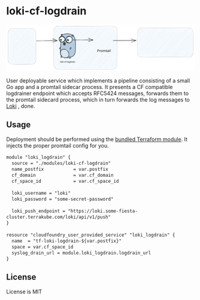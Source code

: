 # loki-cf-logdrain

![loki-cf-logdrain.excalidraw.svg](resources%2Floki-cf-logdrain.excalidraw.svg)

User deployable service which implements a pipeline consisting of a small Go app and a promtail sidecar process. It presents a CF compatible logdrainer endpoint which accepts RFC5424 messages, forwards them to the promtail sidecard process, which in turn forwards the log messages to [Loki](https://grafana.com/oss/loki/) , done.

## Usage

Deployment should be performed using the [bundled Terraform module](modules/loki-cf-logdrain). It injects the proper promtail config for you.

```hcl
module "loki_logdrain" {
  source = "./modules/loki-cf-logdrain"
  name_postfix           = var.postfix
  cf_domain              = var.cf_domain
  cf_space_id            = var.cf_space_id
  
  loki_username = "loki"
  loki_password = "some-secret-password"
  
  loki_push_endpoint = "https://loki.some-fiesta-cluster.terrakube.com/loki/api/v1/push"
}

resource "cloudfoundry_user_provided_service" "loki_logdrain" {
  name  = "tf-loki-logdrain-${var.postfix}"
  space = var.cf_space_id
  syslog_drain_url = module.loki_logdrain.logdrain_url
}
```


## License

License is MIT
